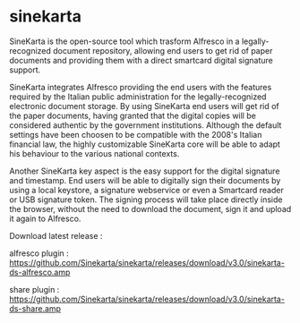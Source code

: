 # sinekarta
SineKarta is the open-source tool which trasform Alfresco in a legally-recognized document repository, 
allowing end users to get rid of paper documents and providing them with a direct smartcard digital signature support.

SineKarta integrates Alfresco providing the end users with the features required by the Italian public administration 
for the legally-recognized electronic document storage. 
By using SineKarta end users will get rid of the paper documents, having granted that the digital copies will be 
considered authentic by the government institutions. 
Although the default settings have been choosen to be compatible with the 2008's Italian financial law, 
the highly customizable SineKarta core will be able to adapt his behaviour to the various national contexts.

Another SineKarta key aspect is the easy support for the digital signature and timestamp. 
End users will be able to digitally sign their documents by using a local keystore, a signature webservice or 
even a Smartcard reader or USB signature token. 
The signing process will take place directly inside the browser, without the need to download the document, 
sign it and upload it again to Alfresco. 

Download latest release : 

alfresco plugin : https://github.com/Sinekarta/sinekarta/releases/download/v3.0/sinekarta-ds-alfresco.amp

share plugin : https://github.com/Sinekarta/sinekarta/releases/download/v3.0/sinekarta-ds-share.amp
